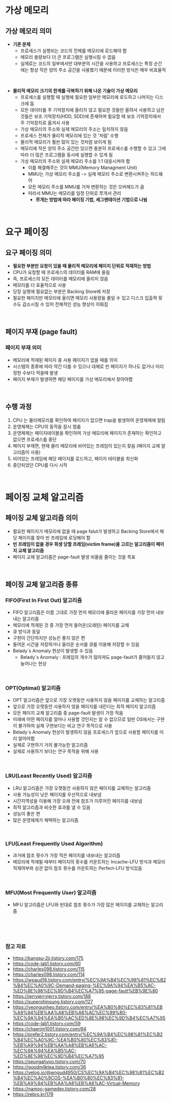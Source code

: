 # 가상 메모리

## 가상 메모리 의미

- **기존 문제**
    - 프로세스가 실행되는 코드의 전체를 메모리에 로드해야 함
    - 메모리 용량보다 더 큰 프로그램은 실행시킬 수 없음
    - 실제로는 코드의 일부에서만 대부분의 시간을 사용하고 프로세스는 특정 순간에는 항상 작은 양의 주소 공간을 사용했기 때문에 이러한 방식은 매우 비효율적

<br/>
    
- **물리적 메모리 크기의 한계를 극복하기 위해 나온 기술이 가상 메모리**
    - 프로세스를 실행할 때 실행에 필요한 일부만 메모리에 로드하고 나머지는 디스크에 둠
    - 모든 데이터를 주 기억장치에 올리지 않고 필요한 것들만 올려서 사용하고 남은 것들은 보조 기억장치(HDD, SDD)에 존재하며 필요할 때 보조 기억장치에서 주 기억장치로 옮겨서 사용
    - 가상 메모리의 주소와 실제 메모리의 주소는 일치하지 않음
    - 프로세스 전체가 물리적 메모리에 있는 것 '처럼' 수행
    - 물리적 메모리가 훨씬 많이 있는 것처럼 보이게 됨
    - 메모리에 작은 양의 주소 공간만 있으면 충분히 프로세스를 수행할 수 있고 그에 따라 더 많은 프로그램을 동시에 실행할 수 있게 됨
    - 가상 메모리의 주소와 실제 메모리 주소를 1:1 대응시켜야 함
        - 이를 해결해주는 것이 MMU(Memory Managment Unit)
        - MMU는 가상 메모리 주소를 -> 실제 메모리 주소로 변환시켜주는 하드웨어
        - 모든 메모리 주소를 MMU를 거쳐 변환하는 것은 오버헤드가 큼
        - 따라서 MMU는 메모리를 일정 단위로 쪼개서 관리
            - **쪼개는 방법에 따라 페이징 기법, 세그멘테이션 기법으로 나뉨**

<br/>

# 요구 페이징

## 요구 페이징 의미

- **필요한 부분만 요청이 있을 때 물리적 메모리에 페이지 단위로 적재하는 방법**
- CPU가 요청할 때 프로세스의 데이터를 RAM에 올림
- 즉, 프로세스의 모든 데이터를 메모리에 올리지 않음
- 메모리를 더 효율적으로 사용
- 당장 실행에 필요없는 부분은 Backing Store에 저장
- 필요한 페이지만 메모리에 올리면 메모리 사용량을 줄일 수 있고 디스크 입출력 횟수도 감소시킬 수 있어 전체적인 성능 향상이 이뤄짐

<br/>

## 페이지 부재 (page fault)

### 페이지 부재 의미

- 메모리에 적재된 페이지 중 사용 페이지가 없을 때를 의미
- 시스템의 종류에 따라 약간 다를 수 있으나 대체로 빈 페이지가 하나도 없거나 미리 정한 수보다 적을때 발생
- 페이지 부재가 발생하면 해당 페이지를 가상 메모리에서 찾아야함

<br/>

## 수행 과정

1. CPU 는 물리메모리를 확인하여 페이지가 없으면 trap을 발생하여 운영체제에 알림
2. 운영체제는 CPU의 동작을 잠시 멈춤
3. 운영체제는 페이지테이블을 확인하여 가상 메모리에 페이지가 존재하는 확인하고 없으면 프로세스를 중단
4. 페이지 부재면, 현재 물리 메모리에 비어있는 프레임이 있는지 찾음 (페이지 교체 알고리즘이 사용)
5. 비어있는 프레임에 해당 페이지를 로드하고, 페이지 테이블을 최신화
6. 중단되었던 CPU를 다시 시작

<br/>

# 페이징 교체 알고리즘

## 페이징 교체 알고리즘 의미

- 필요한 페이지가 메모리에 없을 때 page falut가 발생하고 Backing Store에서 해당 페이지를 찾아 빈 프레임에 로딩해야 함
- **빈 프레임이 없을 경우 희생 당할 프레임(victim frame)을 고르는 알고리즘이 페이지 교체 알고리즘**
- 페이지 교체 알고리즘은 page-fault 발생 비율을 줄이는 것을 목표

<br/>

## 페이징 교체 알고리즘 종류

### FIFO(First In First Out) 알고리즘

- FIFO 알고리즘은 이름 그대로 가장 먼저 메모리에 올라온 페이지를 가장 먼저 내보내는 알고리즘
- 메모리에 적재된 것 중 가장 먼저 들어온(오래된) 페이지를 교체
- 큐 방식과 동일
- 구현이 간단하지만 성능은 좋지 않은 편
- 들어온 시간을 저장하거나 올라온 순서를 큐를 이용해 저장할 수 있음
- Belady`s Anomaly 현상이 발생할 수 있음
    - Belady`s Anomaly : 프레임의 개수가 많아져도 page-fault가 줄어들지 않고 늘어나는 현상

<br/>

### OPT(Optimal) 알고리즘

- OPT 알고리즘은 앞으로 가장 오랫동안 사용하지 않을 페이지를 교체하는 알고리즘
- 앞으로 가장 오랫동안 사용하지 않을 페이지를 내린다는 최적 페이지 알고리즘
- 모든 페이지 교체 알고리즘 중 page-fault 발생이 가장 적음
- 미래에 어떤 페이지를 얼마나 사용할 것인지는 알 수 없으므로 일반 OS에서는 구현이 불가하여 실제 구현보다는 비교 연구 목적으로 사용
- Belady`s Anomaly 현상이 발생하지 않음
프로세스가 앞으로 사용할 페이지를 미리 알아야함
- 실제로 구현하기 거의 불가능한 알고리즘
- 실제로 사용하기 보다는 연구 목적을 위해 사용

<br/>

### LRU(Least Recently Used) 알고리즘

- LRU 알고리즘은 가장 오랫동안 사용하지 않은 페이지를 교체하는 알고리즘
- 사용 가능성이 낮은 페이지를 우선적으로 내보냄
- 시간지역성을 이용해 가장 오래 전에 참조가 이루어진 페이지를 내보냄
- 최적 알고리즘과 비슷한 효과를 낼 수 있음
- 성능이 좋은 편
- 많은 운영체제가 채택하는 알고리즘

<br/>

### LFU(Least Frequently Used Algorithm)

- 과거에 참조 횟수가 가장 적은 페이지를 내보내는 알고리즘
- 메모리에 적재될 때부터 페이지의 횟수를 카운트하는 Incache-LFU 방식과 메모리 적재여부와 상관 없이 참조 횟수를 카운트하는 Perfect-LFU 방식있음

<br/>

### MFU(Most Frequently User) 알고리즘

- MFU 알고리즘은 LFU와 반대로 참조 횟수가 가장 많은 페이지를 교체하는 알고리즘


<br/>
<br/>
<br/>

### 참고 자료

- https://kangsu-2ji.tistory.com/175
- https://code-lab1.tistory.com/60
- https://charles098.tistory.com/115
- https://charles098.tistory.com/114
- https://wpaud16.tistory.com/entry/%EC%9A%B4%EC%98%81%EC%B2%B4%EC%A0%9C-Demand-paging-%EC%9A%94%EA%B5%AC-%ED%8E%98%EC%9D%B4%EC%A7%95-page-fault%EB%9E%80
- https://jerryjerryjerry.tistory.com/188
- https://superohinsung.tistory.com/127
- https://yeongunheo.tistory.com/entry/%EA%B0%80%EC%83%81%EB%A9%94%EB%AA%A8%EB%A6%AC%EC%99%80-%EC%9A%94%EA%B5%AC%ED%8E%98%EC%9D%B4%EC%A7%95
- https://code-lab1.tistory.com/59
- https://chaerim1001.tistory.com/64
- https://prefer2.tistory.com/entry/%EC%9A%B4%EC%98%81%EC%B2%B4%EC%A0%9C-%EA%B0%80%EC%83%81-%EB%A9%94%EB%AA%A8%EB%A6%AC-%EC%9A%94%EA%B5%AC-%ED%8E%98%EC%9D%B4%EC%A7%95
- https://seungahyoo.tistory.com/70
- https://goodmilktea.tistory.com/36
- https://velog.io/@wngud4950/CS%EC%9A%B4%EC%98%81%EC%B2%B4%EC%A0%9COS-%EA%B0%80%EC%83%81-%EB%A9%94%EB%AA%A8%EB%A6%AC-Virtual-Memory
- https://namoo-gamedev.tistory.com/28
- https://rebro.kr/179